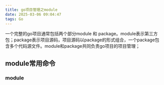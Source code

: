 ```yaml
---
title: go项目管理之module
date: 2025-03-06 09:04:47
tags: Go
---
```


一个完整的go项目通常包括两个部分module 和 package。module表示第三方包；package表示项目源码，项目源码以package的形式组合，一个package包含多个代码源文件。module和package共同负责go项目的项目管理；

## module常用命令
### module